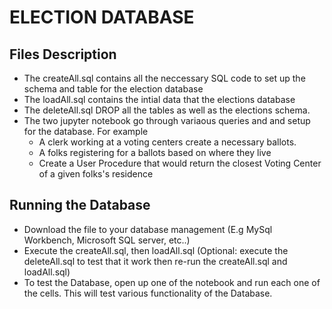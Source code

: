 # ELECTION DATABASE
## Files Description ##
* The createAll.sql contains all the neccessary SQL code to set up the schema and table for the election database
* The loadAll.sql contains the intial data that the elections database
* The deleteAll.sql DROP all the tables as well as the elections schema.
* The two jupyter notebook go through variaous queries and and setup for the database. For example
  * A clerk working at a voting centers create a necessary ballots.
  * A folks registering for a ballots based on where they live
  * Create a User Procedure that would return the closest Voting Center of a given folks's residence

## Running the Database ##
* Download the file to your database management (E.g MySql Workbench, Microsoft SQL server, etc..)
* Execute the createAll.sql, then loadAll.sql (Optional: execute the deleteAll.sql to test that it work then re-run the createAll.sql and loadAll.sql)
* To test the Database, open up one of the notebook and run each one of the cells. This will test various functionality of the Database.
